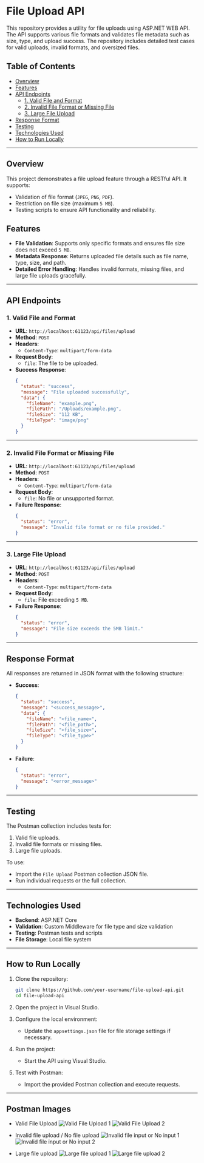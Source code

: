 
# File Upload API

This repository provides a utility for file uploads using ASP.NET WEB API. The API supports various file formats and validates file metadata such as size, type, and upload success. The repository includes detailed test cases for valid uploads, invalid formats, and oversized files.

## Table of Contents
- [Overview](#overview)
- [Features](#features)
- [API Endpoints](#api-endpoints)
  - [1. Valid File and Format](#1-valid-file-and-format)
  - [2. Invalid File Format or Missing File](#2-invalid-file-format-or-missing-file)
  - [3. Large File Upload](#3-large-file-upload)
- [Response Format](#response-format)
- [Testing](#testing)
- [Technologies Used](#technologies-used)
- [How to Run Locally](#how-to-run-locally)

---

## Overview

This project demonstrates a file upload feature through a RESTful API. It supports:
- Validation of file format (`JPEG`, `PNG`, `PDF`).
- Restriction on file size (maximum `5 MB`).
- Testing scripts to ensure API functionality and reliability.

## Features
- **File Validation**: Supports only specific formats and ensures file size does not exceed `5 MB`.
- **Metadata Response**: Returns uploaded file details such as file name, type, size, and path.
- **Detailed Error Handling**: Handles invalid formats, missing files, and large file uploads gracefully.

---

## API Endpoints

### 1. Valid File and Format
- **URL**: `http://localhost:61123/api/files/upload`
- **Method**: `POST`
- **Headers**: 
  - `Content-Type`: `multipart/form-data`
- **Request Body**:
  - `file`: The file to be uploaded.
- **Success Response**:
  ```json
  {
    "status": "success",
    "message": "File uploaded successfully",
    "data": {
      "fileName": "example.png",
      "filePath": "/Uploads/example.png",
      "fileSize": "112 KB",
      "fileType": "image/png"
    }
  }
  ```

---

### 2. Invalid File Format or Missing File
- **URL**: `http://localhost:61123/api/files/upload`
- **Method**: `POST`
- **Headers**: 
  - `Content-Type`: `multipart/form-data`
- **Request Body**:
  - `file`: No file or unsupported format.
- **Failure Response**:
  ```json
  {
    "status": "error",
    "message": "Invalid file format or no file provided."
  }
  ```

---

### 3. Large File Upload
- **URL**: `http://localhost:61123/api/files/upload`
- **Method**: `POST`
- **Headers**: 
  - `Content-Type`: `multipart/form-data`
- **Request Body**:
  - `file`: File exceeding `5 MB`.
- **Failure Response**:
  ```json
  {
    "status": "error",
    "message": "File size exceeds the 5MB limit."
  }
  ```

---

## Response Format

All responses are returned in JSON format with the following structure:

- **Success**:
  ```json
  {
    "status": "success",
    "message": "<success_message>",
    "data": {
      "fileName": "<file_name>",
      "filePath": "<file_path>",
      "fileSize": "<file_size>",
      "fileType": "<file_type>"
    }
  }
  ```
- **Failure**:
  ```json
  {
    "status": "error",
    "message": "<error_message>"
  }
  ```

---

## Testing

The Postman collection includes tests for:
1. Valid file uploads.
2. Invalid file formats or missing files.
3. Large file uploads.

To use:
- Import the `File Upload` Postman collection JSON file.
- Run individual requests or the full collection.

---

## Technologies Used

- **Backend**: ASP.NET Core
- **Validation**: Custom Middleware for file type and size validation
- **Testing**: Postman tests and scripts
- **File Storage**: Local file system

---

## How to Run Locally

1. Clone the repository:
   ```bash
   git clone https://github.com/your-username/file-upload-api.git
   cd file-upload-api
   ```

2. Open the project in Visual Studio.

3. Configure the local environment:
   - Update the `appsettings.json` file for file storage settings if necessary.

4. Run the project:
   - Start the API using Visual Studio.

5. Test with Postman:
   - Import the provided Postman collection and execute requests.

---
## Postman Images
  - Valid File Upload
![Valid File Upload 1](https://github.com/user-attachments/assets/6617a3db-994f-409b-af02-9e31453d81ee)
![Valid File Upload 2](https://github.com/user-attachments/assets/3796e245-a0ee-49ab-813f-b0b1753d6f45)

  - Invalid file upload / No file upload
![Invalid file input or No input 1](https://github.com/user-attachments/assets/eb4bc52b-3b2a-463d-a52d-aea6ab1bf61d)
![Invalid file input or No input 2](https://github.com/user-attachments/assets/4c306a17-6030-4f2b-b89c-24804f9ac0ba)

  - Large file upload
![Large file upload 1](https://github.com/user-attachments/assets/cbf30387-16a5-4718-908d-c66c48f954d7)
![Large file upload 2](https://github.com/user-attachments/assets/8a205322-cc52-4012-a23e-6fe4f314f577)






